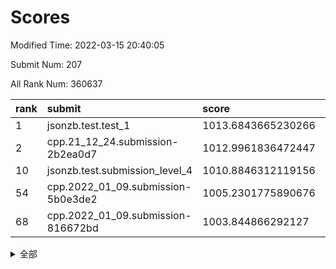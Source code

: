 # Scores

Modified Time: 2022-03-15 20:40:05

Submit Num: 207

All Rank Num: 360637

| rank |               submit               |       score        |       sigma        | pk_num |
| :--- | :--------------------------------- | :----------------- | :----------------- | :----- |
| 1    | jsonzb.test.test_1                 | 1013.6843665230266 | 0.8239550800445772 | 6968   |
| 2    | cpp.21_12_24.submission-2b2ea0d7   | 1012.9961836472447 | 0.8247569195683987 | 6965   |
| 10   | jsonzb.test.submission_level_4     | 1010.8846312119156 | 0.7822806988559108 | 6969   |
| 54   | cpp.2022_01_09.submission-5b0e3de2 | 1005.2301775890676 | 0.7198207147721654 | 6971   |
| 68   | cpp.2022_01_09.submission-816672bd | 1003.844866292127  | 0.7078141100952551 | 6969   |


<details>
<summary>全部</summary>

| rank |                 submit                 |       score        |       sigma        | pk_num |
| :--- | :------------------------------------- | :----------------- | :----------------- | :----- |
| 1    | jsonzb.test.test_1                     | 1013.6843665230266 | 0.8239550800445772 | 6968   |
| 2    | cpp.21_12_24.submission-2b2ea0d7       | 1012.9961836472447 | 0.8247569195683987 | 6965   |
| 3    | gobigger.level_3.submission_level_3_39 | 1011.5934209390064 | 0.764806447209272  | 6970   |
| 4    | gobigger.level_3.submission_level_3_36 | 1011.5694201727493 | 0.7850041697564519 | 6968   |
| 5    | gobigger.level_3.submission_level_3_48 | 1011.4101009704659 | 0.7504548123924089 | 6969   |
| 6    | gobigger.level_3.submission_level_3_31 | 1011.2452452641731 | 0.7856868780845736 | 6968   |
| 7    | gobigger.level_3.submission_level_3_22 | 1011.1850739880092 | 0.7608215610455621 | 6971   |
| 8    | gobigger.level_3.submission_level_3_42 | 1010.9248351613128 | 0.7727090029684311 | 6970   |
| 9    | gobigger.level_3.submission_level_3_18 | 1010.909622162002  | 0.7654103144593359 | 6969   |
| 10   | jsonzb.test.submission_level_4         | 1010.8846312119156 | 0.7822806988559108 | 6969   |
| 11   | gobigger.level_3.submission_level_3_1  | 1010.8654210730805 | 0.763460825558193  | 6969   |
| 12   | gobigger.level_3.submission_level_3_33 | 1010.8617977516001 | 0.7768855468439282 | 6969   |
| 13   | gobigger.level_3.submission_level_3_15 | 1010.8394137734833 | 0.7797756546475544 | 6966   |
| 14   | gobigger.level_3.submission_level_3_16 | 1010.8312808510562 | 0.7638201233678634 | 6969   |
| 15   | gobigger.level_3.submission_level_3_14 | 1010.6605866937498 | 0.7611661676840489 | 6967   |
| 16   | gobigger.level_3.submission_level_3_43 | 1010.5621528213678 | 0.775443560171363  | 6967   |
| 17   | gobigger.level_3.submission_level_3_38 | 1010.55960626322   | 0.7547111185078269 | 6966   |
| 18   | gobigger.level_3.submission_level_3_12 | 1010.403809700099  | 0.7622590701527308 | 6973   |
| 19   | gobigger.level_3.submission_level_3_44 | 1010.3886021395745 | 0.7442912568869079 | 6972   |
| 20   | gobigger.level_3.submission_level_3_19 | 1010.3707491000272 | 0.7574508837823428 | 6967   |
| 21   | gobigger.level_3.submission_level_3_47 | 1010.3275352826286 | 0.7770180249086251 | 6965   |
| 22   | gobigger.level_3.submission_level_3_37 | 1010.3133484028901 | 0.7771314065719167 | 6968   |
| 23   | gobigger.level_3.submission_level_3_3  | 1010.3046472016857 | 0.7586112807472891 | 6969   |
| 24   | gobigger.level_3.submission_level_3_49 | 1010.2763814105904 | 0.7564960702154918 | 6969   |
| 25   | gobigger.level_3.submission_level_3_34 | 1010.274582472086  | 0.7700122339445643 | 6972   |
| 26   | gobigger.level_3.submission_level_3_40 | 1010.2485704554621 | 0.7712602320130802 | 6971   |
| 27   | gobigger.level_3.submission_level_3_5  | 1010.2243760861439 | 0.7763304563619398 | 6967   |
| 28   | gobigger.level_3.submission_level_3_29 | 1010.1016928618014 | 0.7513390915859895 | 6968   |
| 29   | gobigger.level_3.submission_level_3_45 | 1010.1001620524086 | 0.77978659555781   | 6970   |
| 30   | gobigger.level_3.submission_level_3_8  | 1010.0628911754768 | 0.768565783711708  | 6970   |
| 31   | gobigger.level_3.submission_level_3_7  | 1010.0493352092416 | 0.7689574019927246 | 6967   |
| 32   | gobigger.level_3.submission_level_3_17 | 1010.0430948725892 | 0.7726874803537715 | 6971   |
| 33   | gobigger.level_3.submission_level_3_27 | 1010.0306899652704 | 0.7743752419723803 | 6967   |
| 34   | gobigger.level_3.submission_level_3_23 | 1009.9730235116751 | 0.757963316722093  | 6968   |
| 35   | gobigger.level_3.submission_level_3_20 | 1009.9672019612033 | 0.7626887551269399 | 6969   |
| 36   | gobigger.level_3.submission_level_3_28 | 1009.8259259448349 | 0.753766844919075  | 6969   |
| 37   | gobigger.level_3.submission_level_3_24 | 1009.8190443253037 | 0.7496106821965148 | 6963   |
| 38   | gobigger.level_3.submission_level_3_6  | 1009.7863719258124 | 0.757702405820214  | 6969   |
| 39   | gobigger.level_3.submission_level_3_30 | 1009.7504614867406 | 0.751289203215937  | 6973   |
| 40   | gobigger.level_3.submission_level_3_4  | 1009.7011485469588 | 0.7621412946725008 | 6964   |
| 41   | gobigger.level_3.submission_level_3_9  | 1009.6921366854916 | 0.7544087623370042 | 6971   |
| 42   | gobigger.level_3.submission_level_3_26 | 1009.6916490721325 | 0.7894766115830932 | 6972   |
| 43   | gobigger.level_3.submission_level_3_35 | 1009.4569636677968 | 0.7772384625191779 | 6970   |
| 44   | gobigger.level_3.submission_level_3_13 | 1009.3779202348649 | 0.7471451003853073 | 6972   |
| 45   | gobigger.level_3.submission_level_3_0  | 1009.2855720721928 | 0.7432976470065769 | 6969   |
| 46   | gobigger.level_3.submission_level_3_11 | 1009.2638055708804 | 0.7335046731638949 | 6971   |
| 47   | gobigger.level_3.submission_level_3_21 | 1009.1445462304648 | 0.7426910530960603 | 6967   |
| 48   | gobigger.level_3.submission_level_3_2  | 1008.9909476398038 | 0.7463681928163651 | 6972   |
| 49   | gobigger.level_3.submission_level_3_25 | 1008.9395942811643 | 0.7354535918517251 | 6968   |
| 50   | gobigger.level_3.submission_level_3_10 | 1008.7825519401839 | 0.7335924821511016 | 6965   |
| 51   | gobigger.level_3.submission_level_3_46 | 1008.6177943420707 | 0.7433713333570476 | 6967   |
| 52   | gobigger.level_3.submission_level_3_41 | 1008.4068339015483 | 0.7641348958113434 | 6972   |
| 53   | gobigger.level_3.submission_level_3_32 | 1007.9645627951797 | 0.7431060634178707 | 6964   |
| 54   | cpp.2022_01_09.submission-5b0e3de2     | 1005.2301775890676 | 0.7198207147721654 | 6971   |
| 55   | gobigger.level_1.submission_level_1_13 | 1004.8226164977531 | 0.7159569095583468 | 6970   |
| 56   | gobigger.level_1.submission_level_1_26 | 1004.7024961489836 | 0.7205741331072175 | 6969   |
| 57   | gobigger.level_1.submission_level_1_16 | 1004.6783039662499 | 0.7134264708863514 | 6972   |
| 58   | gobigger.level_1.submission_level_1_40 | 1004.3539494448386 | 0.728035908882299  | 6972   |
| 59   | gobigger.level_1.submission_level_1_38 | 1004.2234774546839 | 0.7170319335688226 | 6967   |
| 60   | gobigger.level_1.submission_level_1_15 | 1004.197891446672  | 0.7108914786442966 | 6970   |
| 61   | gobigger.level_1.submission_level_1_43 | 1004.142543355497  | 0.7285875193612704 | 6974   |
| 62   | gobigger.level_1.submission_level_1_9  | 1004.092198884407  | 0.7170329937286977 | 6973   |
| 63   | gobigger.level_1.submission_level_1_5  | 1004.0718939039356 | 0.718283879310707  | 6972   |
| 64   | gobigger.level_1.submission_level_1_48 | 1004.0475335997436 | 0.7128993651269894 | 6969   |
| 65   | gobigger.level_1.submission_level_1_4  | 1003.9794697387605 | 0.7249393221486639 | 6969   |
| 66   | gobigger.level_1.submission_level_1_1  | 1003.8896839843576 | 0.7178452499952149 | 6965   |
| 67   | gobigger.level_1.submission_level_1_8  | 1003.863478872815  | 0.7190076325223627 | 6967   |
| 68   | cpp.2022_01_09.submission-816672bd     | 1003.844866292127  | 0.7078141100952551 | 6969   |
| 69   | gobigger.level_1.submission_level_1_17 | 1003.8259063871641 | 0.7297735886026845 | 6971   |
| 70   | gobigger.level_1.submission_level_1_35 | 1003.7971332926137 | 0.7313599532872525 | 6971   |
| 71   | gobigger.level_1.submission_level_1_32 | 1003.7323257270833 | 0.7166472909816963 | 6971   |
| 72   | gobigger.level_1.submission_level_1_24 | 1003.7258597611124 | 0.7258917255597344 | 6971   |
| 73   | gobigger.level_1.submission_level_1_37 | 1003.6933103052413 | 0.7230193735533985 | 6963   |
| 74   | gobigger.level_1.submission_level_1_44 | 1003.647615308394  | 0.7079839028069171 | 6966   |
| 75   | gobigger.level_1.submission_level_1_11 | 1003.6270600856556 | 0.7094973042631005 | 6969   |
| 76   | gobigger.level_1.submission_level_1_34 | 1003.513275112988  | 0.7127137589488856 | 6969   |
| 77   | gobigger.level_1.submission_level_1_14 | 1003.4627046924757 | 0.7240367206802115 | 6969   |
| 78   | gobigger.level_1.submission_level_1_42 | 1003.3654364142535 | 0.7141690247796855 | 6964   |
| 79   | gobigger.level_1.submission_level_1_33 | 1003.3465821715955 | 0.7124740619286603 | 6968   |
| 80   | gobigger.level_1.submission_level_1_2  | 1003.3429257097492 | 0.7316266473644537 | 6970   |
| 81   | gobigger.level_1.submission_level_1_6  | 1003.3339819693381 | 0.7229669222574334 | 6974   |
| 82   | gobigger.level_1.submission_level_1_41 | 1003.2990461223006 | 0.7247326969100515 | 6966   |
| 83   | gobigger.level_1.submission_level_1_30 | 1003.2722706723926 | 0.7113669393815956 | 6965   |
| 84   | gobigger.level_1.submission_level_1_29 | 1003.2225568816342 | 0.7228495942629682 | 6971   |
| 85   | gobigger.level_1.submission_level_1_3  | 1003.1951628300474 | 0.7129462154711975 | 6961   |
| 86   | gobigger.level_1.submission_level_1_20 | 1003.1457221075711 | 0.7131791043743696 | 6968   |
| 87   | gobigger.level_1.submission_level_1_23 | 1003.0919388681701 | 0.7130290518617927 | 6970   |
| 88   | gobigger.level_1.submission_level_1_21 | 1003.0140633546383 | 0.7126005941749433 | 6966   |
| 89   | gobigger.level_1.submission_level_1_12 | 1002.9702191681434 | 0.7142826736218097 | 6965   |
| 90   | gobigger.level_1.submission_level_1_46 | 1002.950544034121  | 0.7167523221830775 | 6972   |
| 91   | gobigger.level_1.submission_level_1_45 | 1002.863145897189  | 0.7041765885936502 | 6967   |
| 92   | gobigger.level_1.submission_level_1_31 | 1002.8270921342357 | 0.7218142917377186 | 6967   |
| 93   | gobigger.level_1.submission_level_1_19 | 1002.8105966536483 | 0.7310350727886972 | 6967   |
| 94   | gobigger.level_1.submission_level_1_39 | 1002.7292902740412 | 0.7082983717975494 | 6965   |
| 95   | gobigger.level_1.submission_level_1_0  | 1002.7064840912219 | 0.708655527523874  | 6966   |
| 96   | gobigger.level_1.submission_level_1_18 | 1002.6714890280763 | 0.7195742998610025 | 6974   |
| 97   | gobigger.level_1.submission_level_1_10 | 1002.6659929109801 | 0.7099057523796536 | 6972   |
| 98   | gobigger.level_1.submission_level_1_22 | 1002.6539524977129 | 0.7140718953966745 | 6976   |
| 99   | gobigger.level_1.submission_level_1_47 | 1002.621107348928  | 0.7087337408974149 | 6972   |
| 100  | gobigger.level_1.submission_level_1_27 | 1002.4726961438046 | 0.7130292683803963 | 6969   |
| 101  | gobigger.level_1.submission_level_1_25 | 1002.419362358816  | 0.7213598471305787 | 6969   |
| 102  | gobigger.level_1.submission_level_1_28 | 1002.2544287148322 | 0.7230331488666155 | 6971   |
| 103  | gobigger.level_1.submission_level_1_36 | 1002.1831464005799 | 0.7182250000233902 | 6968   |
| 104  | gobigger.level_1.submission_level_1_49 | 1002.0462558752411 | 0.7196464917911567 | 6965   |
| 105  | gobigger.level_1.submission_level_1_7  | 1001.7758897262837 | 0.710385169231547  | 6966   |
| 106  | gobigger.random.submission_random_27   | 997.1845614115927  | 0.7002829856230484 | 6967   |
| 107  | gobigger.random.submission_random_4    | 997.0312976210198  | 0.7188027207592298 | 6960   |
| 108  | gobigger.random.submission_random_33   | 996.9002588076569  | 0.7121721242567607 | 6970   |
| 109  | gobigger.random.submission_random_12   | 996.7628608965521  | 0.7051566897934572 | 6971   |
| 110  | gobigger.random.submission_random_23   | 996.6166931751034  | 0.6979101723055123 | 6970   |
| 111  | gobigger.random.submission_random_48   | 996.4432775060574  | 0.7067210290032888 | 6969   |
| 112  | gobigger.random.submission_random_22   | 996.4221607157342  | 0.7172489539752485 | 6970   |
| 113  | gobigger.random.submission_random_31   | 996.4063562533046  | 0.7018657009958517 | 6968   |
| 114  | gobigger.random.submission_random_45   | 996.3875062191449  | 0.7068398779661602 | 6972   |
| 115  | gobigger.random.submission_random_17   | 996.3316298142872  | 0.7122695927674386 | 6968   |
| 116  | gobigger.random.submission_random_6    | 996.3260142742073  | 0.7076821603356608 | 6972   |
| 117  | gobigger.random.submission_random_36   | 996.2842792259752  | 0.7167026936564017 | 6970   |
| 118  | gobigger.random.submission_random_39   | 996.2467977089641  | 0.7212131929334215 | 6966   |
| 119  | gobigger.random.submission_random_37   | 996.2133675539836  | 0.7208501590129145 | 6968   |
| 120  | gobigger.random.submission_random_28   | 996.2005031526318  | 0.7100886602462684 | 6971   |
| 121  | gobigger.random.submission_random_24   | 996.195378879351   | 0.7072928952628351 | 6970   |
| 122  | gobigger.random.submission_random_14   | 996.1859359059555  | 0.7186935219186692 | 6973   |
| 123  | gobigger.random.submission_random_20   | 996.1486064338787  | 0.7090126838453036 | 6969   |
| 124  | gobigger.random.submission_random_0    | 996.127898122442   | 0.713877083138678  | 6973   |
| 125  | gobigger.random.submission_random_47   | 996.0326198151419  | 0.7098189531954565 | 6969   |
| 126  | gobigger.random.submission_random_25   | 996.0018342730006  | 0.7111540983109129 | 6970   |
| 127  | gobigger.random.submission_random_41   | 995.9973749518124  | 0.7149730283923845 | 6969   |
| 128  | gobigger.random.submission_random_29   | 995.9290248441765  | 0.7228106487973351 | 6965   |
| 129  | gobigger.random.submission_random_43   | 995.9274572575343  | 0.7137189267147956 | 6972   |
| 130  | gobigger.random.submission_random_8    | 995.9203237286032  | 0.7254938117436605 | 6970   |
| 131  | gobigger.random.submission_random_38   | 995.8989980664867  | 0.702225352186674  | 6971   |
| 132  | gobigger.random.submission_random_21   | 995.8976056206568  | 0.7195383606266071 | 6974   |
| 133  | gobigger.random.submission_random_40   | 995.8866430891745  | 0.7183343041024499 | 6964   |
| 134  | gobigger.random.submission_random_49   | 995.8606453235252  | 0.7109653020905651 | 6965   |
| 135  | gobigger.random.submission_random_10   | 995.7731931695514  | 0.7128888532821281 | 6966   |
| 136  | gobigger.random.submission_random_19   | 995.7580891177317  | 0.7118815855325124 | 6972   |
| 137  | gobigger.random.submission_random_15   | 995.7416745277886  | 0.7117672267546269 | 6971   |
| 138  | gobigger.random.submission_random_34   | 995.7203351601851  | 0.7180069291595796 | 6969   |
| 139  | gobigger.random.submission_random_18   | 995.6226879950763  | 0.7023730593291054 | 6972   |
| 140  | gobigger.random.submission_random_42   | 995.6226265415787  | 0.7042207544063139 | 6973   |
| 141  | gobigger.random.submission_random_46   | 995.5997627886198  | 0.7219525527604774 | 6967   |
| 142  | gobigger.random.submission_random_11   | 995.5905518352533  | 0.7112652537412444 | 6968   |
| 143  | gobigger.random.submission_random_26   | 995.5683739999541  | 0.7005466028823452 | 6966   |
| 144  | gobigger.random.submission_random_9    | 995.452392999323   | 0.7072210996686281 | 6962   |
| 145  | gobigger.random.submission_random_16   | 995.4446267991669  | 0.7180042439660281 | 6969   |
| 146  | gobigger.random.submission_random_13   | 995.3268426523343  | 0.7162263803805125 | 6962   |
| 147  | gobigger.random.submission_random_1    | 995.2929335319031  | 0.7061582834623593 | 6968   |
| 148  | gobigger.random.submission_random_32   | 995.2881087945458  | 0.7195612200517528 | 6970   |
| 149  | gobigger.random.submission_random_3    | 995.2333681747772  | 0.7044272486506371 | 6969   |
| 150  | gobigger.random.submission_random_7    | 995.1805923901721  | 0.7296815344706628 | 6971   |
| 151  | gobigger.random.submission_random_5    | 995.1265645222932  | 0.717135574398447  | 6969   |
| 152  | gobigger.random.submission_random_30   | 995.1151517220339  | 0.719860870674058  | 6973   |
| 153  | gobigger.random.submission_random_35   | 995.1018663533972  | 0.7117772591247997 | 6971   |
| 154  | gobigger.random.submission_random_44   | 995.0425647479025  | 0.728138776228531  | 6967   |
| 155  | gobigger.random.submission_random_2    | 994.8296792089341  | 0.7172196322003425 | 6968   |
| 156  | gobigger.level_2.submission_level_2_33 | 993.9262547955943  | 0.7255715878066531 | 6968   |
| 157  | gobigger.level_2.submission_level_2_49 | 993.7136622429654  | 0.7460386531525007 | 6965   |
| 158  | gobigger.level_2.submission_level_2_9  | 993.7019501164986  | 0.7465017234682509 | 6970   |
| 159  | gobigger.level_2.submission_level_2_11 | 993.5619540700529  | 0.7152291389639208 | 6962   |
| 160  | gobigger.level_2.submission_level_2_8  | 993.5056465706118  | 0.7231512516219939 | 6968   |
| 161  | gobigger.level_2.submission_level_2_28 | 993.4826692303716  | 0.7417080677793081 | 6968   |
| 162  | gobigger.level_2.submission_level_2_20 | 993.4586547178145  | 0.718314508330824  | 6968   |
| 163  | gobigger.level_2.submission_level_2_6  | 993.1630589132667  | 0.7343903329554953 | 6968   |
| 164  | gobigger.level_2.submission_level_2_14 | 993.1542598597146  | 0.7345161077560738 | 6970   |
| 165  | gobigger.level_2.submission_level_2_42 | 993.0318510437174  | 0.7503783769587162 | 6965   |
| 166  | gobigger.level_2.submission_level_2_15 | 992.977946810749   | 0.7314125024352055 | 6968   |
| 167  | gobigger.level_2.submission_level_2_47 | 992.9657673439607  | 0.7452659260515334 | 6974   |
| 168  | gobigger.level_2.submission_level_2_23 | 992.8416749933596  | 0.7320509478097745 | 6970   |
| 169  | gobigger.level_2.submission_level_2_29 | 992.7765146624799  | 0.7246175491820479 | 6966   |
| 170  | gobigger.level_2.submission_level_2_40 | 992.724875828804   | 0.7247121921942085 | 6968   |
| 171  | gobigger.level_2.submission_level_2_44 | 992.6852228829131  | 0.7357100451365038 | 6967   |
| 172  | gobigger.level_2.submission_level_2_27 | 992.6225003742285  | 0.7435962301952946 | 6967   |
| 173  | gobigger.level_2.submission_level_2_41 | 992.609193266305   | 0.719145792075702  | 6971   |
| 174  | gobigger.level_2.submission_level_2_24 | 992.5811822677078  | 0.7281582304517521 | 6964   |
| 175  | gobigger.level_2.submission_level_2_5  | 992.5118783289122  | 0.7506947707433412 | 6966   |
| 176  | gobigger.level_2.submission_level_2_2  | 992.4293043296925  | 0.7422643540880023 | 6970   |
| 177  | gobigger.level_2.submission_level_2_45 | 992.3979738106482  | 0.7664906796688941 | 6971   |
| 178  | gobigger.level_2.submission_level_2_34 | 992.1429461963321  | 0.767011365222189  | 6969   |
| 179  | gobigger.level_2.submission_level_2_16 | 992.123605360173   | 0.7561302884100755 | 6973   |
| 180  | gobigger.level_2.submission_level_2_43 | 992.0328563593386  | 0.7310354047835462 | 6973   |
| 181  | gobigger.level_2.submission_level_2_18 | 991.9627783595259  | 0.7461918364236898 | 6967   |
| 182  | gobigger.level_2.submission_level_2_22 | 991.776222045154   | 0.7482617379279296 | 6975   |
| 183  | gobigger.level_2.submission_level_2_1  | 991.7698040093102  | 0.7643408124445084 | 6966   |
| 184  | gobigger.level_2.submission_level_2_38 | 991.5281638194182  | 0.7593938995580855 | 6972   |
| 185  | gobigger.level_2.submission_level_2_7  | 991.5264074404408  | 0.7505181544942056 | 6967   |
| 186  | gobigger.level_2.submission_level_2_12 | 991.5091763069929  | 0.7741354694142476 | 6963   |
| 187  | gobigger.level_2.submission_level_2_10 | 991.4607340895607  | 0.7565522965449424 | 6969   |
| 188  | gobigger.level_2.submission_level_2_19 | 991.448350760233   | 0.759328679064687  | 6967   |
| 189  | gobigger.level_2.submission_level_2_0  | 991.416391481558   | 0.7501905063929492 | 6971   |
| 190  | gobigger.level_2.submission_level_2_13 | 991.4055800790208  | 0.7438407160685097 | 6969   |
| 191  | gobigger.level_2.submission_level_2_26 | 991.3915456934737  | 0.7405435378955241 | 6970   |
| 192  | gobigger.level_2.submission_level_2_4  | 991.3056974794692  | 0.7512378579324828 | 6965   |
| 193  | gobigger.level_2.submission_level_2_39 | 991.2575447693176  | 0.7432768554302451 | 6974   |
| 194  | gobigger.level_2.submission_level_2_48 | 991.2248923114869  | 0.7683656641075581 | 6973   |
| 195  | gobigger.level_2.submission_level_2_25 | 991.1925842427555  | 0.7554373095887285 | 6967   |
| 196  | gobigger.level_2.submission_level_2_3  | 991.1390708539283  | 0.7477765771091415 | 6969   |
| 197  | gobigger.level_2.submission_level_2_32 | 991.138317124797   | 0.7632347859429675 | 6968   |
| 198  | gobigger.level_2.submission_level_2_31 | 991.119147273245   | 0.7649822393175989 | 6968   |
| 199  | gobigger.level_2.submission_level_2_46 | 991.1128688968782  | 0.7538938724408639 | 6970   |
| 200  | gobigger.level_2.submission_level_2_36 | 991.0688444109759  | 0.7588951586064244 | 6962   |
| 201  | gobigger.level_2.submission_level_2_21 | 990.7836861547319  | 0.7999042869758018 | 6966   |
| 202  | gobigger.level_2.submission_level_2_37 | 990.7274364847528  | 0.7792497972399666 | 6974   |
| 203  | gobigger.level_2.submission_level_2_17 | 990.5715465485993  | 0.7637271210094112 | 6974   |
| 204  | gobigger.level_2.submission_level_2_35 | 990.454119091441   | 0.7551296849830937 | 6971   |
| 205  | gobigger.level_2.submission_level_2_30 | 990.4419582549835  | 0.76197527169938   | 6967   |
| 206  | gobigger.none.submission_none_0        | 979.4169470571018  | 1.1977505467321687 | 6973   |
| 207  | gobigger.none.submission_none_1        | 974.4687849763441  | 1.6183388523236513 | 6972   |

</details>